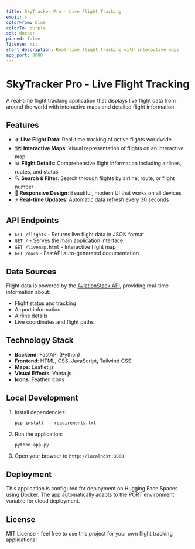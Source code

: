 ```yaml
---
title: SkyTracker Pro - Live Flight Tracking
emoji: ✈️
colorFrom: blue
colorTo: purple
sdk: docker
pinned: false
license: mit
short_description: Real-time flight tracking with interactive maps
app_port: 8000
---
```


# SkyTracker Pro - Live Flight Tracking

A real-time flight tracking application that displays live flight data from around the world with interactive maps and detailed flight information.

## Features

- ✈️ **Live Flight Data**: Real-time tracking of active flights worldwide
- 🗺️ **Interactive Maps**: Visual representation of flights on an interactive map
- 📊 **Flight Details**: Comprehensive flight information including airlines, routes, and status
- 🔍 **Search & Filter**: Search through flights by airline, route, or flight number
- 📱 **Responsive Design**: Beautiful, modern UI that works on all devices
- ⚡ **Real-time Updates**: Automatic data refresh every 30 seconds

## API Endpoints

- `GET /flights` - Returns live flight data in JSON format
- `GET /` - Serves the main application interface
- `GET /livemap.html` - Interactive flight map
- `GET /docs` - FastAPI auto-generated documentation

## Data Sources

Flight data is powered by the [AviationStack API](https://aviationstack.com/), providing real-time information about:
- Flight status and tracking
- Airport information
- Airline details
- Live coordinates and flight paths

## Technology Stack

- **Backend**: FastAPI (Python)
- **Frontend**: HTML, CSS, JavaScript, Tailwind CSS
- **Maps**: Leaflet.js
- **Visual Effects**: Vanta.js
- **Icons**: Feather Icons

## Local Development

1. Install dependencies:
   ```bash
   pip install -r requirements.txt
   ```

2. Run the application:
   ```bash
   python app.py
   ```

3. Open your browser to `http://localhost:8000`

## Deployment

This application is configured for deployment on Hugging Face Spaces using Docker. The app automatically adapts to the PORT environment variable for cloud deployment.

## License

MIT License - feel free to use this project for your own flight tracking applications!